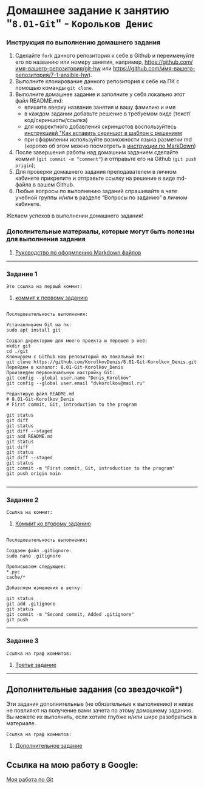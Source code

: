# Домашнее задание к занятию "`8.01-Git`" - `Корольков Денис`


### Инструкция по выполнению домашнего задания

   1. Сделайте `fork` данного репозитория к себе в Github и переименуйте его по названию или номеру занятия, например, https://github.com/имя-вашего-репозитория/git-hw или  https://github.com/имя-вашего-репозитория/7-1-ansible-hw).
   2. Выполните клонирование данного репозитория к себе на ПК с помощью команды `git clone`.
   3. Выполните домашнее задание и заполните у себя локально этот файл README.md:
      - впишите вверху название занятия и вашу фамилию и имя
      - в каждом задании добавьте решение в требуемом виде (текст/код/скриншоты/ссылка)
      - для корректного добавления скриншотов воспользуйтесь [инструкцией "Как вставить скриншот в шаблон с решением](https://github.com/netology-code/sys-pattern-homework/blob/main/screen-instruction.md)
      - при оформлении используйте возможности языка разметки md (коротко об этом можно посмотреть в [инструкции  по MarkDown](https://github.com/netology-code/sys-pattern-homework/blob/main/md-instruction.md))
   4. После завершения работы над домашним заданием сделайте коммит (`git commit -m "comment"`) и отправьте его на Github (`git push origin`);
   5. Для проверки домашнего задания преподавателем в личном кабинете прикрепите и отправьте ссылку на решение в виде md-файла в вашем Github.
   6. Любые вопросы по выполнению заданий спрашивайте в чате учебной группы и/или в разделе “Вопросы по заданию” в личном кабинете.
   
Желаем успехов в выполнении домашнего задания!
   
### Дополнительные материалы, которые могут быть полезны для выполнения задания

1. [Руководство по оформлению Markdown файлов](https://gist.github.com/Jekins/2bf2d0638163f1294637#Code)

---

### Задание 1

`Это ссылка на первый коммит:`

1. [коммит к первому заданию](https://github.com/KorolkovDenis/8.01-Git-Korolkov_Denis/commit/0220beaea039b1063f8ec9a30a93b0d128dc0c55)

```

Последовательность выполнения:

Устанавливаем Git на пк:  
sudo apt install git  

Создал директорию для моего проекта и перешел в неё:   
mkdir git  
сd ./git  
Клонируем с Github наш репозиторий на локальный пк:  
git clone https://github.com/KorolkovDenis/8.01-Git-Korolkov_Denis.git  
Перейдем в каталог: 8.01-Git-Korolkov_Denis  
Произведем первоначальную настройку Git:  
git config --global user.name "Denis_Korolkov"  
git config --global user.email "dvkorolkov@mail.ru"  

Редактирую файл README.md  
# 8.01-Git-Korolkov_Denis  
# First commit, Git, introduction to the program  

git status  
git diff  
git status  
git diff --staged  
git add README.md  
git status  
git diff  
git status  
git diff --staged  
git status  
git commit -m "First commit, Git, introduction to the program"  
git push origin main  


```

---  

### Задание 2  

`Ссылка на коммит:`

1. [Коммит ко второму заданию](https://github.com/KorolkovDenis/8.01-Git-Korolkov_Denis/commit/f4d4417c4201038d3fb85aba90d486d8cdd92c68)


```

Последовательность выполнения:

Создаем файл .gitignore:  
sudo nano .gitignore  

Прописываем следующее:  
*.рус  
cache/*  

Добавляем изменения в ветку:

git status  
git add .gitignore  
git status  
git commit -m "Second commit, Added .gitignore"  
git push  

```

---

### Задание 3

`Ссылка на граф коммитов:`

1. [Третье задание](https://github.com/KorolkovDenis/8.01-Git-Korolkov_Denis/network)


---
## Дополнительные задания (со звездочкой*)

Эти задания дополнительные (не обязательные к выполнению) и никак не повлияют на получение вами зачета по этому домашнему заданию. Вы можете их выполнить, если хотите глубже и/или шире разобраться в материале.

`Ссылка на граф коммитов:`

1. [Дополнительное задание](https://github.com/KorolkovDenis/8.01-Git-Korolkov_Denis/network)

## Ссылка на мою работу в Google:

[Моя работа по Git](https://docs.google.com/document/d/11-J8s7wO5frhF2A-w2kR6wIzi2I-aM1O/edit?usp=share_link&ouid=104113173630640462528&rtpof=true&sd=true)
